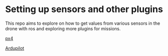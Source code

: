 # Setting up sensors and other plugins

This repo aims to explore on how to get values from various sensors in the drone with ros and exploring more plugins for missions.

[px4](https://github.com/Aeroclub-IITM/Setting_up_sensors/wiki/PX4-plugin-setup)

[Ardupilot](https://github.com/Aeroclub-IITM/Setting_up_sensors/wiki/Ardupilot-plugin-setup)
